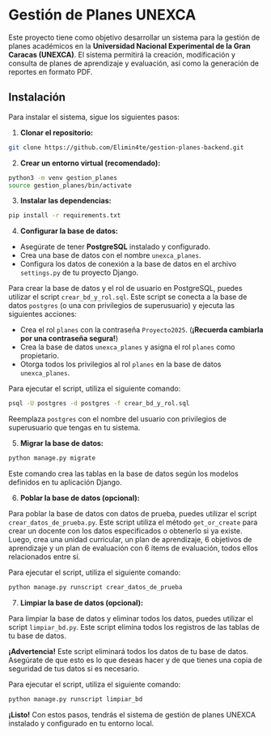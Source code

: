 # Gestión de Planes UNEXCA

Este proyecto tiene como objetivo desarrollar un sistema para la gestión de planes académicos en la **Universidad Nacional Experimental de la Gran Caracas (UNEXCA)**. El sistema permitirá la creación, modificación y consulta de planes de aprendizaje y evaluación, así como la generación de reportes en formato PDF.

## Instalación

Para instalar el sistema, sigue los siguientes pasos:

1.  **Clonar el repositorio:**

```bash
git clone https://github.com/Elimin4te/gestion-planes-backend.git
```

2.  **Crear un entorno virtual (recomendado):**

```bash
python3 -m venv gestion_planes
source gestion_planes/bin/activate
```

3.  **Instalar las dependencias:**

```bash
pip install -r requirements.txt
```

4.  **Configurar la base de datos:**

*   Asegúrate de tener **PostgreSQL** instalado y configurado.
*   Crea una base de datos con el nombre `unexca_planes`.
*   Configura los datos de conexión a la base de datos en el archivo `settings.py` de tu proyecto Django.

Para crear la base de datos y el rol de usuario en PostgreSQL, puedes utilizar el script `crear_bd_y_rol.sql`. Este script se conecta a la base de datos `postgres` (o una con privilegios de superusuario) y ejecuta las siguientes acciones:

*   Crea el rol `planes` con la contraseña `Proyecto2025`. (**¡Recuerda cambiarla por una contraseña segura!**)
*   Crea la base de datos `unexca_planes` y asigna el rol `planes` como propietario.
*   Otorga todos los privilegios al rol `planes` en la base de datos `unexca_planes`.

Para ejecutar el script, utiliza el siguiente comando:

```bash
psql -U postgres -d postgres -f crear_bd_y_rol.sql
```

Reemplaza `postgres` con el nombre del usuario con privilegios de superusuario que tengas en tu sistema.

5.  **Migrar la base de datos:**

```bash
python manage.py migrate
```

Este comando crea las tablas en la base de datos según los modelos definidos en tu aplicación Django.

6.  **Poblar la base de datos (opcional):**

Para poblar la base de datos con datos de prueba, puedes utilizar el script `crear_datos_de_prueba.py`. Este script utiliza el método `get_or_create` para crear un docente con los datos especificados o obtenerlo si ya existe. Luego, crea una unidad curricular, un plan de aprendizaje, 6 objetivos de aprendizaje y un plan de evaluación con 6 ítems de evaluación, todos ellos relacionados entre sí.

Para ejecutar el script, utiliza el siguiente comando:

```bash
python manage.py runscript crear_datos_de_prueba
```

7.  **Limpiar la base de datos (opcional):**

Para limpiar la base de datos y eliminar todos los datos, puedes utilizar el script `limpiar_bd.py`. Este script elimina todos los registros de las tablas de tu base de datos.

**¡Advertencia!** Este script eliminará todos los datos de tu base de datos. Asegúrate de que esto es lo que deseas hacer y de que tienes una copia de seguridad de tus datos si es necesario.

Para ejecutar el script, utiliza el siguiente comando:

```bash
python manage.py runscript limpiar_bd
```

**¡Listo!** Con estos pasos, tendrás el sistema de gestión de planes UNEXCA instalado y configurado en tu entorno local.
